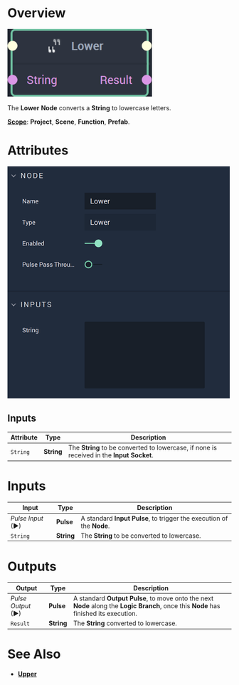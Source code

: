 # Overview

![The Lower Node.](../../.gitbook/assets/lowernode20241.png)

The **Lower** **Node** converts a **String** to lowercase letters.

[**Scope**](../overview.md#scopes): **Project**, **Scene**, **Function**, **Prefab**.

# Attributes

![The Lower Node Attributes.](../../.gitbook/assets/lowerattributes.png)

## Inputs

|Attribute|Type|Description|
|---|---|---|
| `String` | **String** | The **String** to be converted to lowercase, if none is received in the **Input Socket**.|

# Inputs

|Input|Type|Description|
|---|---|---|
|*Pulse Input* (►)|**Pulse**|A standard **Input Pulse**, to trigger the execution of the **Node**.|
| `String` | **String** | The **String** to be converted to lowercase. |

# Outputs

|Output|Type|Description|
|---|---|---|
|*Pulse Output* (►)|**Pulse**|A standard **Output Pulse**, to move onto the next **Node** along the **Logic Branch**, once this **Node** has finished its execution.|
| `Result` | **String** | The **String** converted to lowercase. |


# See Also

* [**Upper**](upper.md)
